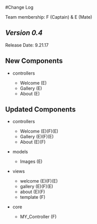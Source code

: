 #Change Log

Team membership:  F (Captain) & E (Mate)  

## *Version 0.4*

Release Date: 9.21.17

## New Components

-   controllers

    -  Welcome   (E)
    -  Gallery   (E)
    -  About     (E)
    
## Updated Components

-   controllers

    -   Welcome  (E)(F)(E)
    -   Gallery  (E)(F)(E)
    -   About    (E)(F)

-   models

    -   Images   (E)

-   views

    -   welcome  (E)(F)(E)
    -   gallery  (E)(F)(E)
    -   about    (E)(F)
    -   template (F)

- core

    -   MY_Controller (F)
